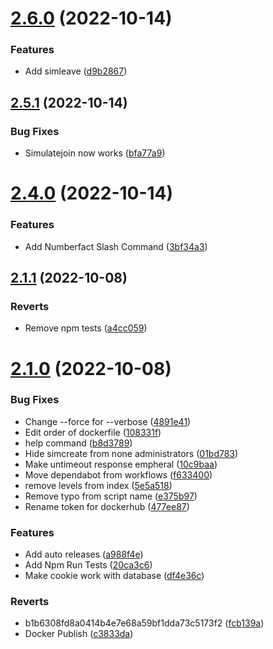 # [2.6.0](https://github.com/KieranRobson/Clarence-Bot/compare/v2.5.1...v2.6.0) (2022-10-14)


### Features

* Add simleave ([d9b2867](https://github.com/KieranRobson/Clarence-Bot/commit/d9b28675dff96aa85d15741b420a3d23ab585d3d))



## [2.5.1](https://github.com/KieranRobson/Clarence-Bot/compare/v2.4.0...v2.5.1) (2022-10-14)


### Bug Fixes

* Simulatejoin now works ([bfa77a9](https://github.com/KieranRobson/Clarence-Bot/commit/bfa77a94e1a396bcefe1f69478e4543463194a29))



# [2.4.0](https://github.com/KieranRobson/Clarence-Bot/compare/v2.1.1...v2.4.0) (2022-10-14)


### Features

* Add Numberfact Slash Command ([3bf34a3](https://github.com/KieranRobson/Clarence-Bot/commit/3bf34a354605bd1159f05fd9f9e84550fffe976b))



## [2.1.1](https://github.com/KieranRobson/Clarence-Bot/compare/v2.1.0...v2.1.1) (2022-10-08)


### Reverts

* Remove npm tests ([a4cc059](https://github.com/KieranRobson/Clarence-Bot/commit/a4cc059acd0fbc7308d8d77c036112f45e7b1c82))



# [2.1.0](https://github.com/KieranRobson/Clarence-Bot/compare/5e5a5182a477bda9686341647d95054c7afbe194...v2.1.0) (2022-10-08)


### Bug Fixes

* Change --force for --verbose ([4891e41](https://github.com/KieranRobson/Clarence-Bot/commit/4891e4172d233b3b65139d86af7aeca0306f4eb6))
* Edit order of dockerfile ([108331f](https://github.com/KieranRobson/Clarence-Bot/commit/108331fc0072284eaa6ed286b0295dd5e01c33ec))
* help command ([b8d3789](https://github.com/KieranRobson/Clarence-Bot/commit/b8d37898447f8d95f4d49c7ebe9cc1696373c94c))
* Hide simcreate from none administrators ([01bd783](https://github.com/KieranRobson/Clarence-Bot/commit/01bd78392e0c447ffc925b3341a4e4f6dce27b01))
* Make untimeout response empheral ([10c9baa](https://github.com/KieranRobson/Clarence-Bot/commit/10c9baa743c7c2cf685d92bcae638de804320193))
* Move dependabot from workflows ([f633400](https://github.com/KieranRobson/Clarence-Bot/commit/f633400c91115b59dd73b936c9e832cb042efb78))
* remove levels from index ([5e5a518](https://github.com/KieranRobson/Clarence-Bot/commit/5e5a5182a477bda9686341647d95054c7afbe194))
* Remove typo from script name ([e375b97](https://github.com/KieranRobson/Clarence-Bot/commit/e375b97b84a979d0cedfedae824b34f575991086))
* Rename token for dockerhub ([477ee87](https://github.com/KieranRobson/Clarence-Bot/commit/477ee878daec537d0f88b7db16cde2dfaebdd8a8))


### Features

* Add auto releases ([a988f4e](https://github.com/KieranRobson/Clarence-Bot/commit/a988f4e8c6168d48f45af2ca4b9ddcb158543568))
* Add Npm Run Tests ([20ca3c6](https://github.com/KieranRobson/Clarence-Bot/commit/20ca3c6eea56324715688925219ac30398ca0423))
* Make cookie work with database ([df4e36c](https://github.com/KieranRobson/Clarence-Bot/commit/df4e36c4154bec9324f3c792960194d510530cc4))


### Reverts

* b1b6308fd8a0414b4e7e68a59bf1dda73c5173f2 ([fcb139a](https://github.com/KieranRobson/Clarence-Bot/commit/fcb139a7e105000d9ab4cdb1a2e7c8c2165f3289))
* Docker Publish ([c3833da](https://github.com/KieranRobson/Clarence-Bot/commit/c3833da0ee6412f58ec6422e92f923ed71f4ce12))



